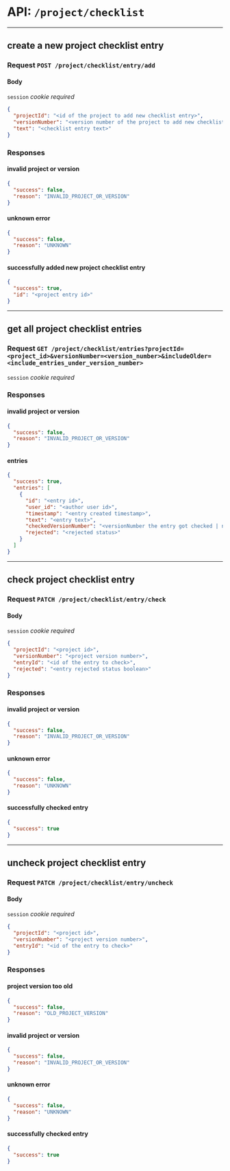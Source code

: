 # API: `/project/checklist`

---
## create a new project checklist entry

### Request `POST /project/checklist/entry/add`

#### Body

`session` _cookie required_

```json
{
  "projectId": "<id of the project to add new checklist entry>",
  "versionNumber": "<version number of the project to add new checklist entry>",
  "text": "<checklist entry text>"
}
```

### Responses

#### invalid project or version

```json
{
  "success": false,
  "reason": "INVALID_PROJECT_OR_VERSION"
}
```

#### unknown error

```json
{
  "success": false,
  "reason": "UNKNOWN"
}
```

#### successfully added new project checklist entry

```json
{
  "success": true,
  "id": "<project entry id>"
}
```

---
## get all project checklist entries

### Request `GET /project/checklist/entries?projectId=<project_id>&versionNumber=<version_number>&includeOlder=<include_entries_under_version_number>`

`session` _cookie required_

### Responses

#### invalid project or version

```json
{
  "success": false,
  "reason": "INVALID_PROJECT_OR_VERSION"
}
```

#### entries

```json
{
  "success": true,
  "entries": [
    {
      "id": "<entry id>",
      "user_id": "<author user id>",
      "timestamp": "<entry created timestamp>",
      "text": "<entry text>",
      "checkedVersionNumber": "<versionNumber the entry got checked | null if not checked>",
      "rejected": "<rejected status>"
    }
  ]
}
```

---
## check project checklist entry

### Request `PATCH /project/checklist/entry/check`

#### Body

`session` _cookie required_

```json
{
  "projectId": "<project id>",
  "versionNumber": "<project version number>",
  "entryId": "<id of the entry to check>",
  "rejected": "<entry rejected status boolean>"
}
```

### Responses

#### invalid project or version

```json
{
  "success": false,
  "reason": "INVALID_PROJECT_OR_VERSION"
}
```

#### unknown error

```json
{
  "success": false,
  "reason": "UNKNOWN"
}
```

#### successfully checked entry

```json
{
  "success": true
}
```

---
## uncheck project checklist entry

### Request `PATCH /project/checklist/entry/uncheck`

#### Body

`session` _cookie required_

```json
{
  "projectId": "<project id>",
  "versionNumber": "<project version number>",
  "entryId": "<id of the entry to check>"
}
```

### Responses

#### project version too old

```json
{
  "success": false,
  "reason": "OLD_PROJECT_VERSION"
}
```

#### invalid project or version

```json
{
  "success": false,
  "reason": "INVALID_PROJECT_OR_VERSION"
}
```

#### unknown error

```json
{
  "success": false,
  "reason": "UNKNOWN"
}
```

#### successfully checked entry

```json
{
  "success": true
}
```
